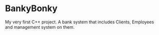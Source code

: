 # BankyBonky

My very first C++ project. A bank system that includes Clients, Employees and management system on them.

